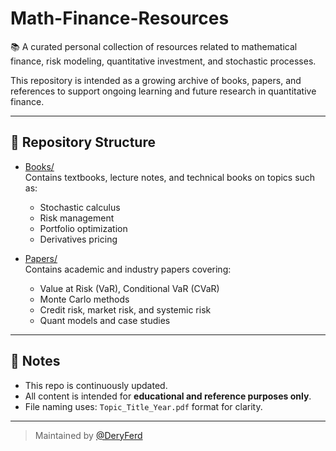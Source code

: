 # Math-Finance-Resources

📚 A curated personal collection of resources related to mathematical finance, risk modeling, quantitative investment, and stochastic processes.

This repository is intended as a growing archive of books, papers, and references to support ongoing learning and future research in quantitative finance.

---

## 📂 Repository Structure

- [Books/](./Books)  
  Contains textbooks, lecture notes, and technical books on topics such as:
  - Stochastic calculus
  - Risk management
  - Portfolio optimization
  - Derivatives pricing

- [Papers/](./Papers)  
  Contains academic and industry papers covering:
  - Value at Risk (VaR), Conditional VaR (CVaR)
  - Monte Carlo methods
  - Credit risk, market risk, and systemic risk
  - Quant models and case studies

---

## 📌 Notes
- This repo is continuously updated.
- All content is intended for **educational and reference purposes only**.
- File naming uses: `Topic_Title_Year.pdf` format for clarity.

---

> Maintained by [@DeryFerd](https://github.com/DeryFerd)
